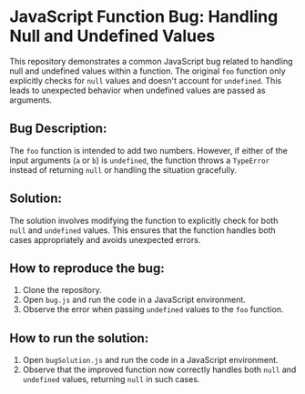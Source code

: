 # JavaScript Function Bug: Handling Null and Undefined Values

This repository demonstrates a common JavaScript bug related to handling null and undefined values within a function. The original `foo` function only explicitly checks for `null` values and doesn't account for `undefined`. This leads to unexpected behavior when undefined values are passed as arguments.

## Bug Description:
The `foo` function is intended to add two numbers. However, if either of the input arguments (`a` or `b`) is `undefined`, the function throws a `TypeError` instead of returning `null` or handling the situation gracefully.

## Solution:
The solution involves modifying the function to explicitly check for both `null` and `undefined` values. This ensures that the function handles both cases appropriately and avoids unexpected errors.

## How to reproduce the bug:
1. Clone the repository.
2. Open `bug.js` and run the code in a JavaScript environment.
3. Observe the error when passing `undefined` values to the `foo` function.

## How to run the solution:
1. Open `bugSolution.js` and run the code in a JavaScript environment.
2. Observe that the improved function now correctly handles both `null` and `undefined` values, returning `null` in such cases.